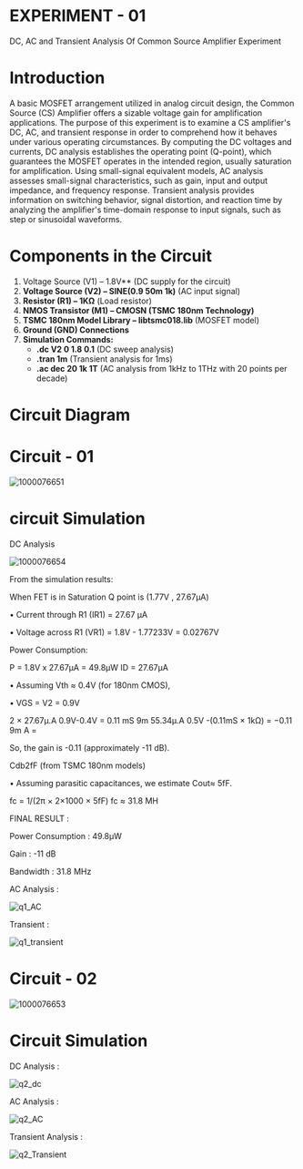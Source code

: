 # EXPERIMENT - 01
DC, AC and Transient Analysis Of Common Source Amplifier Experiment
# Introduction
A basic MOSFET arrangement utilized in analog circuit design, the Common Source (CS) Amplifier offers a sizable voltage gain for amplification applications. The purpose of this experiment is to examine a CS amplifier's DC, AC, and transient response in order to comprehend how it behaves under various operating circumstances. By computing the DC voltages and currents, DC analysis establishes the operating point (Q-point), which guarantees the MOSFET operates in the intended region, usually saturation for amplification. Using small-signal equivalent models, AC analysis assesses small-signal characteristics, such as gain, input and output impedance, and frequency response. Transient analysis provides information on switching behavior, signal distortion, and reaction time by analyzing the amplifier's time-domain response to input signals, such as step or sinusoidal waveforms.

# Components in the Circuit

1. Voltage Source (V1) – 1.8V** (DC supply for the circuit)  
2. **Voltage Source (V2) – SINE(0.9 50m 1k)** (AC input signal)  
3. **Resistor (R1) – 1KΩ** (Load resistor)  
4. **NMOS Transistor (M1) – CMOSN (TSMC 180nm Technology)**  
5. **TSMC 180nm Model Library – libtsmc018.lib** (MOSFET model)  
6. **Ground (GND) Connections**  
7. **Simulation Commands:**  
   - **.dc V2 0 1.8 0.1** (DC sweep analysis)  
   - **.tran 1m** (Transient analysis for 1ms)  
   - **.ac dec 20 1k 1T** (AC analysis from 1kHz to 1THz with 20 points per decade)
  
# Circuit Diagram 

# Circuit - 01
![1000076651](https://github.com/user-attachments/assets/d5218f21-53d4-4196-8c7d-71a11c4b7373) 

# circuit Simulation 

DC Analysis 

![1000076654](https://github.com/user-attachments/assets/ef63cc68-45a4-4e33-8139-1f30e3292cf2)

From the simulation results:

When FET is in Saturation 
Q point is (1.77V , 27.67μΑ)

• Current through R1 (IR1) = 27.67 μΑ

• Voltage across R1 (VR1) = 1.8V - 1.77233V = 0.02767V

Power Consumption:

P = 1.8V x 27.67μΑ = 49.8μW
ID = 27.67μΑ

• Assuming Vth ≈ 0.4V (for 180nm CMOS),

• VGS = V2 = 0.9V

2 × 27.67μ.Α 0.9V-0.4V = 0.11 mS 9m 55.34μ.Α 0.5V -(0.11mS × 1kΩ) = −0.11 9m A =

So, the gain is -0.11 (approximately -11 dB).

Cdb2fF (from TSMC 180nm models)

• Assuming parasitic capacitances, we estimate Cout≈ 5fF.

fc = 1/(2π × 2×1000 × 5fF) 
fc ≈ 31.8 MH 

FINAL RESULT :

Power Consumption : 49.8μW

Gain : -11 dB

Bandwidth : 31.8 MHz

AC Analysis :

![q1_AC](https://github.com/user-attachments/assets/759007ef-1d7b-48e6-8f14-0230fe83aaaa)

Transient : 

![q1_transient](https://github.com/user-attachments/assets/ccdbabff-8cd5-4841-bd17-120d5e2a1e28)

# Circuit - 02

![1000076653](https://github.com/user-attachments/assets/bae3be1a-2439-4e1a-90ec-f9384238f06c)

# Circuit Simulation 

DC Analysis : 

![q2_dc](https://github.com/user-attachments/assets/87f6dd2f-c73f-4562-864a-2f1e4d78eb16)

AC Analysis : 

![q2_AC](https://github.com/user-attachments/assets/040c0bae-0baf-44a5-a065-12dc004688b9)

Transient Analysis : 

![q2_Transient](https://github.com/user-attachments/assets/53a4977e-5fc8-4e73-aa2a-8a17f4a2ce76)
